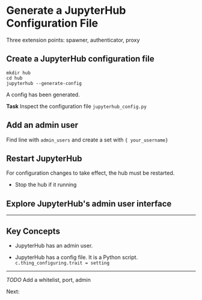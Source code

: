 # Generate a JupyterHub Configuration File

Three extension points: spawner, authenticator, proxy

## Create a JupyterHub configuration file

```
mkdir hub
cd hub
jupyterhub --generate-config
```

A config has been generated.

**Task** Inspect the configuration file `jupyterhub_config.py`

## Add an admin user

Find line with `admin_users` and create a set with `{ your_username}`

## Restart JupyterHub

For configuration changes to take effect, the hub must be restarted.

- Stop the hub if it running

## Explore JupyterHub's admin user interface


---

## Key Concepts

* JupyterHub has an admin user.

* JupyterHub has a config file. It is a Python script. `c.thing_configuring.trait = setting`

---

*TODO* Add a whitelist, port, admin

Next:
